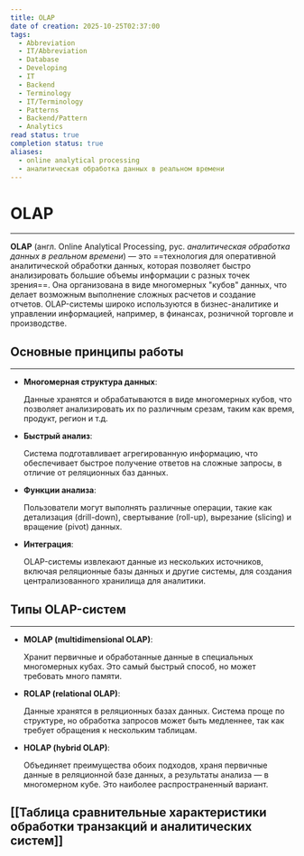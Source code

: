 ```yaml
---
title: OLAP
date of creation: 2025-10-25T02:37:00
tags:
  - Abbreviation
  - IT/Abbreviation
  - Database
  - Developing
  - IT
  - Backend
  - Terminology
  - IT/Terminology
  - Patterns
  - Backend/Pattern
  - Analytics
read status: true
completion status: true
aliases:
  - online analytical processing
  - аналитическая обработка данных в реальном времени
---
```

# OLAP
---

**OLAP** (англ. Online Analytical Processing, рус. *аналитическая обработка данных в реальном времени*) — это ==технология для оперативной аналитической обработки данных, которая позволяет быстро анализировать большие объемы информации с разных точек зрения==. Она организована в виде многомерных "кубов" данных, что делает возможным выполнение сложных расчетов и создание отчетов. OLAP-системы широко используются в бизнес-аналитике и управлении информацией, например, в финансах, розничной торговле и производстве. 


## Основные принципы работы
---

- **Многомерная структура данных**: 
    
	Данные хранятся и обрабатываются в виде многомерных кубов, что позволяет анализировать их по различным срезам, таким как время, продукт, регион и т.д. 
    

- **Быстрый анализ**: 
    
	Система подготавливает агрегированную информацию, что обеспечивает быстрое получение ответов на сложные запросы, в отличие от реляционных баз данных. 
    

- **Функции анализа**: 
    
	Пользователи могут выполнять различные операции, такие как детализация (drill-down), свертывание (roll-up), вырезание (slicing) и вращение (pivot) данных. 
    

- **Интеграция**: 
    
	OLAP-системы извлекают данные из нескольких источников, включая реляционные базы данных и другие системы, для создания централизованного хранилища для аналитики. 
    


## Типы OLAP-систем
---

- **MOLAP (multidimensional OLAP)**: 
    
	Хранит первичные и обработанные данные в специальных многомерных кубах. Это самый быстрый способ, но может требовать много памяти.
    

- **ROLAP (relational OLAP)**: 
    
	Данные хранятся в реляционных базах данных. Система проще по структуре, но обработка запросов может быть медленнее, так как требует обращения к нескольким таблицам.
    

- **HOLAP (hybrid OLAP)**: 
    
	Объединяет преимущества обоих подходов, храня первичные данные в реляционной базе данных, а результаты анализа — в многомерном кубе. Это наиболее распространенный вариант.

## [[Таблица cравнительные характеристики обработки транзакций и аналитических систем]]
